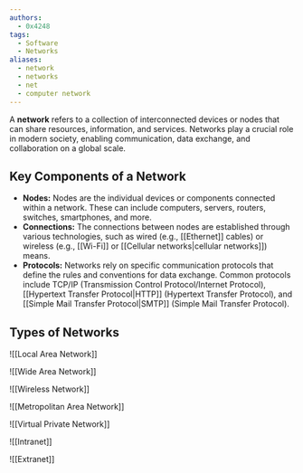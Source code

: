 ```yaml
---
authors: 
  - 0x4248
tags:
  - Software
  - Networks
aliases:
  - network
  - networks
  - net
  - computer network
---
```

A **network** refers to a collection of interconnected devices or nodes that can share resources, information, and services. Networks play a crucial role in modern society, enabling communication, data exchange, and collaboration on a global scale.
## Key Components of a Network
- **Nodes:** Nodes are the individual devices or components connected within a network. These can include computers, servers, routers, switches, smartphones, and more.
- **Connections:** The connections between nodes are established through various technologies, such as wired (e.g., [[Ethernet]] cables) or wireless (e.g., [[Wi-Fi]] or [[Cellular networks|cellular networks]]) means.
- **Protocols:** Networks rely on specific communication protocols that define the rules and conventions for data exchange. Common protocols include TCP/IP (Transmission Control Protocol/Internet Protocol), [[Hypertext Transfer Protocol|HTTP]] (Hypertext Transfer Protocol), and [[Simple Mail Transfer Protocol|SMTP]] (Simple Mail Transfer Protocol).
## Types of Networks
![[Local Area Network]] 

![[Wide Area Network]]

![[Wireless Network]]

![[Metropolitan Area Network]]

![[Virtual Private Network]]

![[Intranet]]

![[Extranet]]